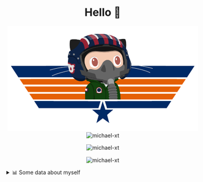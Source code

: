 <h1 align="center">Hello 👋</h1>


<p align="center"><img src="https://raw.githubusercontent.com/Michael-xT/Michael-xT/main/.github/topguntocat.png" width=500>
 <br>
<img src="https://komarev.com/ghpvc/?username=michael-xt&style=for-the-badge" alt="michael-xt" /> 
</p>

<p align="center"><img align="center" src="https://github-readme-stats.vercel.app/api/top-langs/?username=michael-xt&layout=compact&theme=dark&show_icons=true" alt="michael-xt" /></p>
<p align="center"><img align="center" src="https://github-readme-stats.vercel.app/api?username=michael-xt&show_icons=true&theme=dark&show_icons=true" alt="michael-xt" /></p>

<details align="left"><summary>📊 Some data about myself</summary>
<p>

<!--START_SECTION:waka-->
![Code Time](http://img.shields.io/badge/Code%20Time-1%2C480%20hrs%2044%20mins-blue)

**🐱 My GitHub Data** 

> 📦 4.0 MB Used in GitHub's Storage 
 > 
> 🏆 14 Contributions in the Year 2023
 > 
> 🚫 Not Opted to Hire
 > 
> 📜 11 Public Repositories 
 > 
> 🔑 28 Private Repositories 
 > 
📅 **I'm Most Productive on Thursday** 

```text
Monday                   136 commits         ████░░░░░░░░░░░░░░░░░░░░░   16.29 % 
Tuesday                  127 commits         ████░░░░░░░░░░░░░░░░░░░░░   15.21 % 
Wednesday                111 commits         ███░░░░░░░░░░░░░░░░░░░░░░   13.29 % 
Thursday                 185 commits         ██████░░░░░░░░░░░░░░░░░░░   22.16 % 
Friday                   73 commits          ██░░░░░░░░░░░░░░░░░░░░░░░   08.74 % 
Saturday                 106 commits         ███░░░░░░░░░░░░░░░░░░░░░░   12.69 % 
Sunday                   97 commits          ███░░░░░░░░░░░░░░░░░░░░░░   11.62 % 
```


📊 **This Week I Spent My Time On** 

```text
🕑︎ Time Zone: Europe/Bucharest

🔥 Editors: 
VS Code                  14 hrs 31 mins      █████████████████████████   100.00 % 

💻 Operating System: 
Mac                      14 hrs 31 mins      █████████████████████████   100.00 % 
```

**Timeline**

![Lines of Code chart](https://raw.githubusercontent.com/Michael-xT/Michael-xT/main/assets/bar_graph.png)


 Last Updated on 20/12/2023 00:36:14 UTC
<!--END_SECTION:waka-->
</p>
